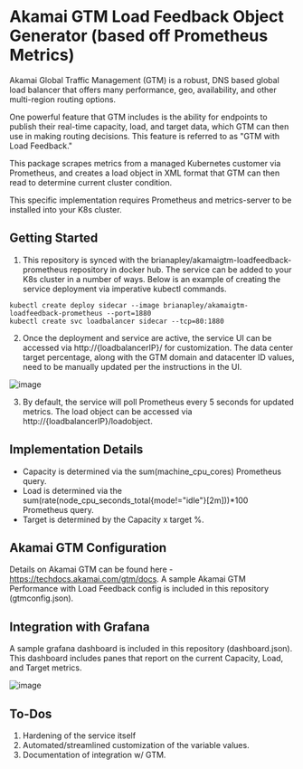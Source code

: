 # Akamai GTM Load Feedback Object Generator (based off Prometheus Metrics)  

Akamai Global Traffic Management (GTM) is a robust, DNS based global load balancer that offers many performance, geo, availability, and other multi-region routing options.

One powerful feature that GTM includes is the ability for endpoints to publish their real-time capacity, load, and target data, which GTM can then use in making routing decisions. This feature is referred to as "GTM with Load Feedback."

This package scrapes metrics from a managed Kubernetes customer via Prometheus, and creates a load object in XML format that GTM can then read to determine current cluster condition.

This specific implementation requires Prometheus and metrics-server to be installed into your K8s cluster. 

## Getting Started

1. This repository is synced with the brianapley/akamaigtm-loadfeedback-prometheus repository in docker hub. The service can be added to your K8s cluster in a number of ways. Below is an example of creating the service deployment via imperative kubectl commands.

```
kubectl create deploy sidecar --image brianapley/akamaigtm-loadfeedback-prometheus --port=1880
kubectl create svc loadbalancer sidecar --tcp=80:1880
```
2. Once the deployment and service are active, the service UI can be accessed via http://{loadbalancerIP}/ for customization. The data center target percentage, along with the GTM domain and datacenter ID values, need to be manually updated per the instructions in the UI.

![image](https://github.com/ccie7599/akamaigtm-loadfeedback-prometheus/assets/19197357/f4b8e924-1c8c-488f-abe0-90116d175bf0)

3. By default, the service will poll Prometheus every 5 seconds for updated metrics. The load object can be accessed via http://{loadbalancerIP}/loadobject.

## Implementation Details 

* Capacity is determined via the sum(machine_cpu_cores) Prometheus query.
* Load is determined via the sum(rate(node_cpu_seconds_total{mode!="idle"}[2m]))*100 Prometheus query.
* Target is determined by the Capacity x target %. 

## Akamai GTM Configuration

Details on Akamai GTM can be found here - https://techdocs.akamai.com/gtm/docs. A sample Akamai GTM Performance with Load Feedback config is included in this repository (gtmconfig.json).

## Integration with Grafana 

A sample grafana dashboard is included in this repository (dashboard.json). This dashboard includes panes that report on the current Capacity, Load, and Target metrics.

![image](https://github.com/ccie7599/akamaigtm-loadfeedback-prometheus/assets/19197357/b7db658c-d579-4799-8719-4145761ca405)

## To-Dos

1. Hardening of the service itself
2. Automated/streamlined customization of the variable values.
3. Documentation of integration w/ GTM. 
